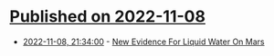 # [Published on 2022-11-08](index.md)

* [2022-11-08, 21:34:00](https://soylentnews.org/article.pl?sid=22/11/08/0349225&from=rss) - [New Evidence For Liquid Water On Mars](https://soylentnews.org/article.pl?sid=22/11/08/0349225&from=rss)
